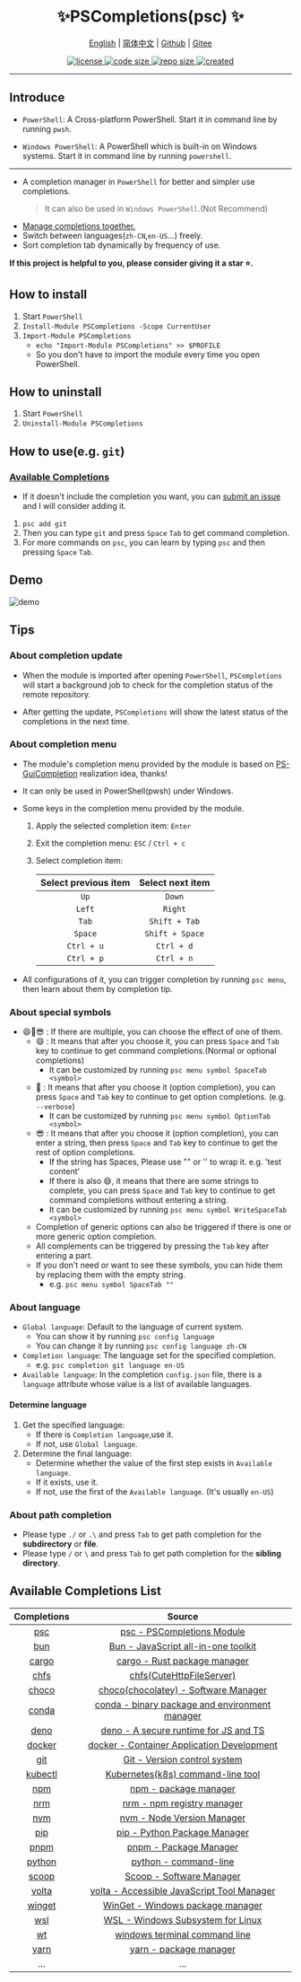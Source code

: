 <p align="center">
    <h1 align="center">✨PSCompletions(psc) ✨</h1>
</p>

<p align="center">
    <a href="README.md">English</a> |
    <a href="README-CN.md">简体中文</a> |
    <a href="https://github.com/abgox/PSCompletions">Github</a> |
    <a href="https://gitee.com/abgox/PSCompletions">Gitee</a>
</p>

<p align="center">
    <a href="https://github.com/abgox/PSCompletions/blob/main/LICENSE">
        <img src="https://img.shields.io/github/license/abgox/PSCompletions" alt="license" />
    </a>
    <a href="https://img.shields.io/github/languages/code-size/abgox/PSCompletions.svg">
        <img src="https://img.shields.io/github/languages/code-size/abgox/PSCompletions.svg" alt="code size" />
    </a>
    <a href="https://img.shields.io/github/repo-size/abgox/PSCompletions.svg">
        <img src="https://img.shields.io/github/repo-size/abgox/PSCompletions.svg" alt="repo size" />
    </a>
    <a href="https://github.com/abgox/PSCompletions">
        <img src="https://img.shields.io/badge/created-2023--8--15-blue" alt="created" />
    </a>
</p>

---

## Introduce

-   `PowerShell`: A Cross-platform PowerShell. Start it in command line by running `pwsh`.

-   `Windows PowerShell`: A PowerShell which is built-in on Windows systems. Start it in command line by running `powershell`.

---

-   A completion manager in `PowerShell` for better and simpler use completions.
    > It can also be used in `Windows PowerShell`.(Not Recommend)
-   [Manage completions together.](#available-completions-list 'Click it to view the completion list that can be added !')
-   Switch between languages(`zh-CN`,`en-US`...) freely.
-   Sort completion tab dynamically by frequency of use.

**If this project is helpful to you, please consider giving it a star ⭐.**

## How to install

1. Start `PowerShell`
2. `Install-Module PSCompletions -Scope CurrentUser`
3. `Import-Module PSCompletions`
    - `echo "Import-Module PSCompletions" >> $PROFILE`
    - So you don't have to import the module every time you open PowerShell.

## How to uninstall

1. Start `PowerShell`
2. `Uninstall-Module PSCompletions`

## How to use(e.g. `git`)

### [Available Completions](#available-completions-list 'All completions that can be added at present. More completions are adding!')

-   If it doesn't include the completion you want, you can [submit an issue](https://github.com/abgox/PSCompletions/issues 'Click to submit an issue') and I will consider adding it.

1. `psc add git`
2. Then you can type `git` and press `Space` `Tab` to get command completion.
3. For more commands on `psc`, you can learn by typing `psc` and then pressing `Space` `Tab`.

## Demo

![demo](https://abgop.netlify.app/pscompletions/demo.gif)

## Tips

### About completion update

-   When the module is imported after opening `PowerShell`, `PSCompletions` will start a background job to check for the completion status of the remote repository.

-   After getting the update, `PSCompletions` will show the latest status of the completions in the next time.

### About completion menu

-   The module's completion menu provided by the module is based on [PS-GuiCompletion](https://github.com/nightroman/PS-GuiCompletion) realization idea, thanks!
-   It can only be used in PowerShell(pwsh) under Windows.
-   Some keys in the completion menu provided by the module.

    1. Apply the selected completion item: `Enter`
    2. Exit the completion menu: `ESC` / `Ctrl + c`
    3. Select completion item:

        | Select previous item | Select next item |
        | :------------------: | :--------------: |
        |         `Up`         |      `Down`      |
        |        `Left`        |     `Right`      |
        |        `Tab`         |  `Shift + Tab`   |
        |       `Space`        | `Shift + Space`  |
        |      `Ctrl + u`      |    `Ctrl + d`    |
        |      `Ctrl + p`      |    `Ctrl + n`    |

-   All configurations of it, you can trigger completion by running `psc menu`, then learn about them by completion tip.

### About special symbols

-   😄🤔😎 : If there are multiple, you can choose the effect of one of them.
    -   😄 : It means that after you choose it, you can press `Space` and `Tab` key to continue to get command completions.(Normal or optional completions)
        -   It can be customized by running `psc menu symbol SpaceTab <symbol>`
    -   🤔 : It means that after you choose it (option completion), you can press `Space` and `Tab` key to continue to get option completions. (e.g. `--verbose`)
        -   It can be customized by running `psc menu symbol OptionTab <symbol>`
    -   😎 : It means that after you choose it (option completion), you can enter a string, then press `Space` and `Tab` key to continue to get the rest of option completions.
        -   If the string has Spaces, Please use "" or '' to wrap it. e.g. 'test content'
        -   If there is also 😄, it means that there are some strings to complete, you can press `Space` and `Tab` key to continue to get command completions without entering a string.
        -   It can be customized by running `psc menu symbol WriteSpaceTab <symbol>`
    -   Completion of generic options can also be triggered if there is one or more generic option completion.
    -   All complements can be triggered by pressing the `Tab` key after entering a part.
    -   If you don't need or want to see these symbols, you can hide them by replacing them with the empty string.
        -   e.g. `psc menu symbol SpaceTab ""`

### About language

-   `Global language`: Default to the language of current system.
    -   You can show it by running `psc config language`
    -   You can change it by running `psc config language zh-CN`
-   `Completion language`: The language set for the specified completion.
    -   e.g. `psc completion git language en-US`
-   `Available language`: In the completion `config.json` file, there is a `language` attribute whose value is a list of available languages.

#### Determine language

1. Get the specified language:
    - If there is `Completion language`,use it.
    - If not, use `Global language`.
2. Determine the final language:
    - Determine whether the value of the first step exists in `Available language`.
    - If it exists, use it.
    - If not, use the first of the `Available language`. (It's usually `en-US`)

### About path completion

-   Please type `./` or `.\` and press `Tab` to get path completion for the **subdirectory** or **file**.
-   Please type `/` or `\` and press `Tab` to get path completion for the **sibling directory**.

## Available Completions List

|           Completions           |                                         Source                                         |
| :-----------------------------: | :------------------------------------------------------------------------------------: |
|     [psc](/completions/psc)     | [psc - PSCompletions Module](https://www.powershellgallery.com/packages/PSCompletions) |
|     [bun](/completions/bun)     |                 [Bun - JavaScript all-in-one toolkit](https://bun.sh)                  |
|   [cargo](/completions/cargo)   |             [cargo - Rust package manager](https://rustwiki.org/en/cargo)              |
|    [chfs](/completions/chfs)    |                   [chfs(CuteHttpFileServer)](http://iscute.cn/chfs)                    |
|   [choco](/completions/choco)   |             [choco(chocolatey) - Software Manager](https://chocolatey.org)             |
|   [conda](/completions/conda)   |    [conda - binary package and environment manager](https://github.com/conda/conda)    |
|    [deno](/completions/deno)    |               [deno - A secure runtime for JS and TS](https://deno.com)                |
|  [docker](/completions/docker)  |          [docker - Container Application Development](https://www.docker.com)          |
|     [git](/completions/git)     |                  [Git - Version control system](https://git-scm.com)                   |
| [kubectl](/completions/kubectl) |               [Kubernetes(k8s) command-line tool](https://kubernetes.io)               |
|     [npm](/completions/npm)     |                     [npm - package manager](https://www.npmjs.com)                     |
|     [nrm](/completions/nrm)     |               [nrm - npm registry manager](https://github.com/Pana/nrm)                |
|     [nvm](/completions/nvm)     |              [nvm - Node Version Manager](https://github.com/nvm-sh/nvm)               |
|     [pip](/completions/pip)     |              [pip - Python Package Manager](https://github.com/pypa/pip)               |
|    [pnpm](/completions/pnpm)    |                     [pnpm - Package Manager](https://www.pnpm.cn)                      |
|  [python](/completions/python)  |                    [python - command-line](https://www.python.org)                     |
|   [scoop](/completions/scoop)   |                      [Scoop - Software Manager](https://scoop.sh)                      |
|   [volta](/completions/volta)   |             [volta - Accessible JavaScript Tool Manager](https://volta.sh)             |
|  [winget](/completions/winget)  |      [WinGet - Windows package manager](https://github.com/microsoft/winget-cli)       |
|     [wsl](/completions/wsl)     |         [WSL - Windows Subsystem for Linux](https://github.com/microsoft/WSL)          |
|      [wt](/completions/wt)      |         [windows terminal command line](https://github.com/microsoft/terminal)         |
|    [yarn](/completions/yarn)    |             [yarn - package manager](https://classic.yarnpkg.com/lang/en)              |
|               ...               |                                          ...                                           |
